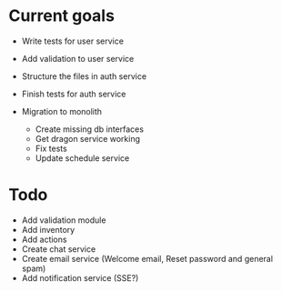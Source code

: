 # Current goals

- Write tests for user service
- Add validation to user service
- Structure the files in auth service
- Finish tests for auth service

- Migration to monolith
  - Create missing db interfaces
  - Get dragon service working
  - Fix tests
  - Update schedule service

# Todo

- Add validation module
- Add inventory
- Add actions
- Create chat service
- Create email service (Welcome email, Reset password and general spam)
- Add notification service (SSE?)
